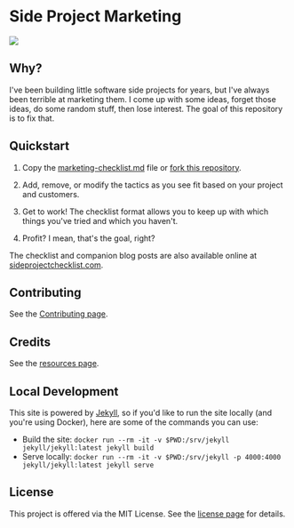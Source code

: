 # Side Project Marketing

[![](https://i.imgur.com/uZJHDXL.jpg)](https://www.sideprojectchecklist.com/)


## Why?

I've been building little software side projects for years, but I've always been terrible at marketing them. I come up with some ideas, forget those ideas, do some random stuff, then lose interest. The goal of this repository is to fix that.


## Quickstart

1. Copy the [marketing-checklist.md](marketing-checklist.md) file or [fork this repository](https://github.com/karllhughes/side-project-marketing).

2. Add, remove, or modify the tactics as you see fit based on your project and customers.

3. Get to work! The checklist format allows you to keep up with which things you've tried and which you haven't.

4. Profit? I mean, that's the goal, right?

The checklist and companion blog posts are also available online at [sideprojectchecklist.com](https://www.sideprojectchecklist.com/).


## Contributing

See the [Contributing page](https://www.sideprojectchecklist.com/contributing/).


## Credits

See the [resources page](https://www.sideprojectchecklist.com/resources/).


## Local Development

This site is powered by [Jekyll](https://jekyllrb.com/), so if you'd like to run the site locally (and you're using Docker), here are some of the commands you can use:

- Build the site: `docker run --rm -it -v $PWD:/srv/jekyll jekyll/jekyll:latest jekyll build`
- Serve locally: `docker run --rm -it -v $PWD:/srv/jekyll -p 4000:4000 jekyll/jekyll:latest jekyll serve`


## License

This project is offered via the MIT License. See the [license page](https://www.sideprojectchecklist.com/license/) for details.
